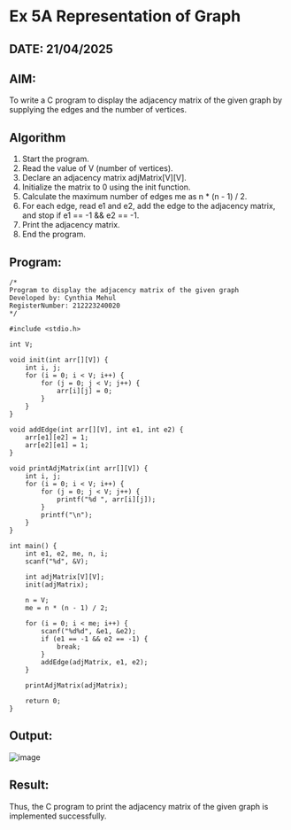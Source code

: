 # Ex 5A Representation of Graph
## DATE: 21/04/2025
## AIM:
To write a C program to display the adjacency matrix of the given graph by supplying the edges and the number of vertices.

## Algorithm
1. Start the program.
2. Read the value of V (number of vertices).
3. Declare an adjacency matrix adjMatrix[V][V].
4. Initialize the matrix to 0 using the init function.
5. Calculate the maximum number of edges me as n * (n - 1) / 2.
6. For each edge, read e1 and e2, add the edge to the adjacency matrix, and stop if e1 == -1 && e2 == -1.
7. Print the adjacency matrix.
8. End the program.

## Program:
```
/*
Program to display the adjacency matrix of the given graph
Developed by: Cynthia Mehul
RegisterNumber: 212223240020
*/

#include <stdio.h>

int V;

void init(int arr[][V]) {
    int i, j;
    for (i = 0; i < V; i++) {
        for (j = 0; j < V; j++) {
            arr[i][j] = 0;
        }
    }
}

void addEdge(int arr[][V], int e1, int e2) {
    arr[e1][e2] = 1;
    arr[e2][e1] = 1;
}

void printAdjMatrix(int arr[][V]) {
    int i, j;
    for (i = 0; i < V; i++) {
        for (j = 0; j < V; j++) {
            printf("%d ", arr[i][j]);
        }
        printf("\n");
    }
}

int main() {
    int e1, e2, me, n, i;
    scanf("%d", &V);

    int adjMatrix[V][V];
    init(adjMatrix);

    n = V;
    me = n * (n - 1) / 2;

    for (i = 0; i < me; i++) {
        scanf("%d%d", &e1, &e2);
        if (e1 == -1 && e2 == -1) {
            break;
        }
        addEdge(adjMatrix, e1, e2);
    }

    printAdjMatrix(adjMatrix);

    return 0;
}

```

## Output:

![image](https://github.com/user-attachments/assets/78695a8b-e01c-4416-9c70-410531a584d2)

## Result:
Thus, the C program to print the adjacency matrix of the given graph is implemented successfully.
